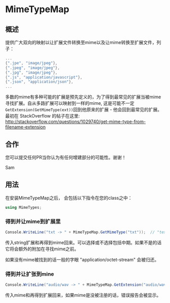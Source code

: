 # MimeTypeMap

## 概述
提供广大双向的映射以让扩展文件转换至mime以及让mime转换至扩展文件，列子：

```c#
...
{".jpe", "image/jpeg"},
{".jpeg", "image/jpeg"},
{".jpg", "image/jpeg"},
{".js", "application/javascript"},
{".json", "application/json"},
...
```

多数的mime有多种可能的扩展是预先定义的，为了得到最常见的扩展当被mime寻找扩展。自从多路扩展可以映射到一样的mime, 这是可能不一定`GetExtension(GetMimeType(ext))`回到他原来的扩展 - 他会回到最常见的扩展。
最初在 StackOverflow 的帖子在这里: http://stackoverflow.com/questions/1029740/get-mime-type-from-filename-extension

## 合作

您可以提交任何PR当你认为有任何增建部分的可能性。谢谢！

Sam


## 用法

在安装MimeTypeMap之后， 会包括以下指令在您的class之中：

```cs
using MimeTypes;
```

### 得到并让mime到扩展里

```cs
Console.WriteLine("txt -> " + MimeTypeMap.GetMimeType("txt"));  // "text/plain"
```

传入string扩展和再得到mime回来。可以选择或不选择包括中期。如果不是的话它将会额外的附加在寻找mime之前。

如果没有mime被找到的话一般的字眼 "application/octet-stream" 会被归还。

### 得到并让扩张到mine

```cs
Console.WriteLine("audio/wav -> " + MimeTypeMap.GetExtension("audio/wav")); // ".wav"
```

传入mime和再得到扩展回来，如果mime是没被注册的话，错误报告会被显示。
